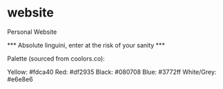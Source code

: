# website
Personal Website

*** Absolute linguini, enter at the risk of your sanity ***



Palette (sourced from coolors.co):

Yellow: #fdca40
Red: #df2935
Black: #080708
Blue: #3772ff
White/Grey: #e6e8e6